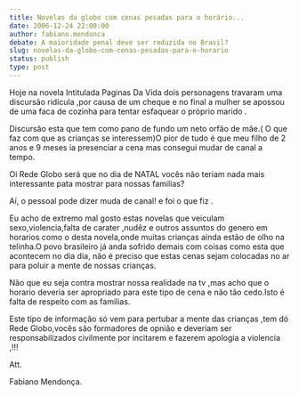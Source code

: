 ```yaml
---
title: Novelas da globo com cenas pesadas para o horário...
date: 2006-12-24 22:00:00
author: fabiano.mendonca
debate: A maioridade penal deve ser reduzida no Brasil?
slug: novelas-da-globo-com-cenas-pesadas-para-o-horario
status: publish 
type: post
---
```


Hoje na novela Intitulada Paginas Da Vida dois personagens travaram uma discursão ridícula ,por causa de um cheque e no final a mulher se apossou de uma faca de cozinha para tentar esfaquear o próprio marido .  

Discursão esta que tem como pano de fundo um neto orfão de mãe.( O que faz com que as crianças se interessem)O pior de tudo é que meu filho de 2 anos e 9 meses ia presenciar a cena mas consegui mudar de canal a tempo.  

Oi Rede Globo será que no dia de NATAL vocês não teriam nada mais interessante pata mostrar para nossas familias?  

Aí, o pessoal pode dizer muda de canal! e foi o que fiz .  

Eu acho de extremo mal gosto estas novelas que veiculam sexo,violencia,falta de carater ,nudêz e outros assuntos do genero em horarios como o desta novela,onde muitas crianças ainda estão de olho na telinha.O povo brasileiro já anda sofrido demais com coisas como esta que acontecem no dia dia, não é preciso que estas cenas sejam colocadas no ar para poluir a mente de nossas crianças.  

Não que eu seja contra mostrar nossa realidade na tv ,mas acho que o horario deveria ser apropriado para este tipo de cena e não tão cedo.Isto é falta de respeito com as familias.  

Este tipo de informação só vem para pertubar a mente das crianças ,tem dó Rede Globo,vocês são formadores de opnião e deveriam ser responsabilizados civilmente por incitarem e fazerem apologia a violencia ,!!!  

Att.  

Fabiano Mendonça.

